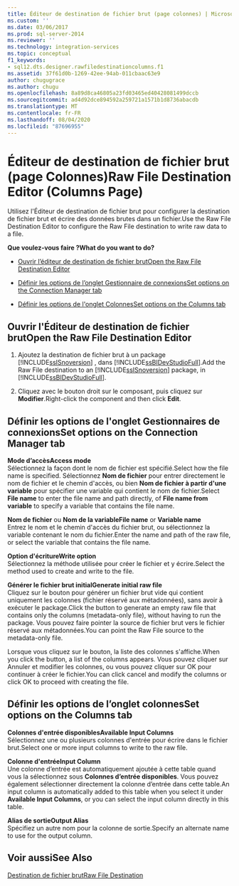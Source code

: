 ```yaml
---
title: Éditeur de destination de fichier brut (page colonnes) | Microsoft Docs
ms.custom: ''
ms.date: 03/06/2017
ms.prod: sql-server-2014
ms.reviewer: ''
ms.technology: integration-services
ms.topic: conceptual
f1_keywords:
- sql12.dts.designer.rawfiledestinationcolumns.f1
ms.assetid: 37f61d0b-1269-42ee-94ab-011cbaac63e9
author: chugugrace
ms.author: chugu
ms.openlocfilehash: 8a89d8ca46805a23fd03465ed40428081499dccb
ms.sourcegitcommit: ad4d92dce894592a259721a1571b1d8736abacdb
ms.translationtype: MT
ms.contentlocale: fr-FR
ms.lasthandoff: 08/04/2020
ms.locfileid: "87696955"
---
```

# <a name="raw-file-destination-editor-columns-page"></a><span data-ttu-id="25704-102">Éditeur de destination de fichier brut (page Colonnes)</span><span class="sxs-lookup"><span data-stu-id="25704-102">Raw File Destination Editor (Columns Page)</span></span>
  <span data-ttu-id="25704-103">Utilisez l'Éditeur de destination de fichier brut pour configurer la destination de fichier brut et écrire des données brutes dans un fichier.</span><span class="sxs-lookup"><span data-stu-id="25704-103">Use the Raw File Destination Editor to configure the Raw File destination to write raw data to a file.</span></span>  
  
 <span data-ttu-id="25704-104">**Que voulez-vous faire ?**</span><span class="sxs-lookup"><span data-stu-id="25704-104">**What do you want to do?**</span></span>  
  
-   [<span data-ttu-id="25704-105">Ouvrir l’éditeur de destination de fichier brut</span><span class="sxs-lookup"><span data-stu-id="25704-105">Open the Raw File Destination Editor</span></span>](#open)  
  
-   [<span data-ttu-id="25704-106">Définir les options de l’onglet Gestionnaire de connexions</span><span class="sxs-lookup"><span data-stu-id="25704-106">Set options on the Connection Manager tab</span></span>](#connection)  
  
-   [<span data-ttu-id="25704-107">Définir les options de l'onglet Colonnes</span><span class="sxs-lookup"><span data-stu-id="25704-107">Set options on the Columns tab</span></span>](#mapping)  
  
##  <a name="open-the-raw-file-destination-editor"></a><a name="open"></a> <span data-ttu-id="25704-108">Ouvrir l'Éditeur de destination de fichier brut</span><span class="sxs-lookup"><span data-stu-id="25704-108">Open the Raw File Destination Editor</span></span>  
  
1.  <span data-ttu-id="25704-109">Ajoutez la destination de fichier brut à un package [!INCLUDE[ssISnoversion](../includes/ssisnoversion-md.md)] , dans [!INCLUDE[ssBIDevStudioFull](../includes/ssbidevstudiofull-md.md)].</span><span class="sxs-lookup"><span data-stu-id="25704-109">Add the Raw File destination to an [!INCLUDE[ssISnoversion](../includes/ssisnoversion-md.md)] package, in [!INCLUDE[ssBIDevStudioFull](../includes/ssbidevstudiofull-md.md)].</span></span>  
  
2.  <span data-ttu-id="25704-110">Cliquez avec le bouton droit sur le composant, puis cliquez sur **Modifier**.</span><span class="sxs-lookup"><span data-stu-id="25704-110">Right-click the component and then click **Edit**.</span></span>  
  
##  <a name="set-options-on-the-connection-manager-tab"></a><a name="connection"></a> <span data-ttu-id="25704-111">Définir les options de l'onglet Gestionnaires de connexions</span><span class="sxs-lookup"><span data-stu-id="25704-111">Set options on the Connection Manager tab</span></span>  
 <span data-ttu-id="25704-112">**Mode d’accès**</span><span class="sxs-lookup"><span data-stu-id="25704-112">**Access mode**</span></span>  
 <span data-ttu-id="25704-113">Sélectionnez la façon dont le nom de fichier est spécifié.</span><span class="sxs-lookup"><span data-stu-id="25704-113">Select how the file name is specified.</span></span> <span data-ttu-id="25704-114">Sélectionnez **Nom de fichier** pour entrer directement le nom de fichier et le chemin d'accès, ou bien **Nom de fichier à partir d'une variable** pour spécifier une variable qui contient le nom de fichier.</span><span class="sxs-lookup"><span data-stu-id="25704-114">Select **File name** to enter the file name and path directly, of **File name from variable** to specify a variable that contains the file name.</span></span>  
  
 <span data-ttu-id="25704-115">**Nom de fichier** ou **Nom de la variable**</span><span class="sxs-lookup"><span data-stu-id="25704-115">**File name** or **Variable name**</span></span>  
 <span data-ttu-id="25704-116">Entrez le nom et le chemin d'accès du fichier brut, ou sélectionnez la variable contenant le nom du fichier.</span><span class="sxs-lookup"><span data-stu-id="25704-116">Enter the name and path of the raw file, or select the variable that contains the file name.</span></span>  
  
 <span data-ttu-id="25704-117">**Option d'écriture**</span><span class="sxs-lookup"><span data-stu-id="25704-117">**Write option**</span></span>  
 <span data-ttu-id="25704-118">Sélectionnez la méthode utilisée pour créer le fichier et y écrire.</span><span class="sxs-lookup"><span data-stu-id="25704-118">Select the method used to create and write to the file.</span></span>  
  
 <span data-ttu-id="25704-119">**Générer le fichier brut initial**</span><span class="sxs-lookup"><span data-stu-id="25704-119">**Generate initial raw file**</span></span>  
 <span data-ttu-id="25704-120">Cliquez sur le bouton pour générer un fichier brut vide qui contient uniquement les colonnes (fichier réservé aux métadonnées), sans avoir à exécuter le package.</span><span class="sxs-lookup"><span data-stu-id="25704-120">Click the button to generate an empty raw file that contains only the columns (metadata-only file), without having to run the package.</span></span> <span data-ttu-id="25704-121">Vous pouvez faire pointer la source de fichier brut vers le fichier réservé aux métadonnées.</span><span class="sxs-lookup"><span data-stu-id="25704-121">You can point the Raw File source to the metadata-only file.</span></span>  
  
 <span data-ttu-id="25704-122">Lorsque vous cliquez sur le bouton, la liste des colonnes s'affiche.</span><span class="sxs-lookup"><span data-stu-id="25704-122">When you click the button, a list of the columns appears.</span></span> <span data-ttu-id="25704-123">Vous pouvez cliquer sur Annuler et modifier les colonnes, ou vous pouvez cliquer sur OK pour continuer à créer le fichier.</span><span class="sxs-lookup"><span data-stu-id="25704-123">You can click cancel and modify the columns or click OK to proceed with creating the file.</span></span>  
  
##  <a name="set-options-on-the-columns-tab"></a><a name="mapping"></a><span data-ttu-id="25704-124">Définir les options de l’onglet colonnes</span><span class="sxs-lookup"><span data-stu-id="25704-124">Set options on the Columns tab</span></span>  
 <span data-ttu-id="25704-125">**Colonnes d'entrée disponibles**</span><span class="sxs-lookup"><span data-stu-id="25704-125">**Available Input Columns**</span></span>  
 <span data-ttu-id="25704-126">Sélectionnez une ou plusieurs colonnes d'entrée pour écrire dans le fichier brut.</span><span class="sxs-lookup"><span data-stu-id="25704-126">Select one or more input columns to write to the raw file.</span></span>  
  
 <span data-ttu-id="25704-127">**Colonne d'entrée**</span><span class="sxs-lookup"><span data-stu-id="25704-127">**Input Column**</span></span>  
 <span data-ttu-id="25704-128">Une colonne d’entrée est automatiquement ajoutée à cette table quand vous la sélectionnez sous **Colonnes d’entrée disponibles**. Vous pouvez également sélectionner directement la colonne d’entrée dans cette table.</span><span class="sxs-lookup"><span data-stu-id="25704-128">An input column is automatically added to this table when you select it under **Available Input Columns**, or you can select the input column directly in this table.</span></span>  
  
 <span data-ttu-id="25704-129">**Alias de sortie**</span><span class="sxs-lookup"><span data-stu-id="25704-129">**Output Alias**</span></span>  
 <span data-ttu-id="25704-130">Spécifiez un autre nom pour la colonne de sortie.</span><span class="sxs-lookup"><span data-stu-id="25704-130">Specify an alternate name to use for the output column.</span></span>  
  
## <a name="see-also"></a><span data-ttu-id="25704-131">Voir aussi</span><span class="sxs-lookup"><span data-stu-id="25704-131">See Also</span></span>  
 [<span data-ttu-id="25704-132">Destination de fichier brut</span><span class="sxs-lookup"><span data-stu-id="25704-132">Raw File Destination</span></span>](data-flow/raw-file-destination.md)  
  
  
